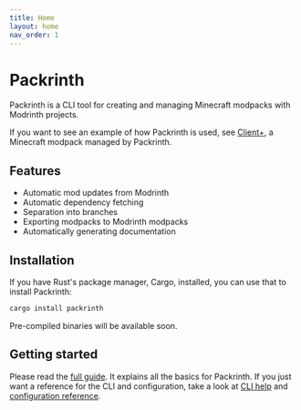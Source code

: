 ```yaml
---
title: Home
layout: home
nav_order: 1
---
```


# Packrinth
Packrinth is a CLI tool for creating and managing Minecraft modpacks with Modrinth projects.

If you want to see an example of how Packrinth is used, see [Client+](https://github.com/Thijzert123/client-plus),
a Minecraft modpack managed by Packrinth.

## Features
- Automatic mod updates from Modrinth
- Automatic dependency fetching
- Separation into branches
- Exporting modpacks to Modrinth modpacks
- Automatically generating documentation

## Installation
If you have Rust's package manager, Cargo, installed, you can use that to install Packrinth:
```bash
cargo install packrinth
```
Pre-compiled binaries will be available soon.

## Getting started
Please read the [full guide](full-guide.md). It explains all the basics for Packrinth.
If you just want a reference for the CLI and configuration, take a look at [CLI help](cli-help.md) and
[configuration reference](configuration-reference.md).